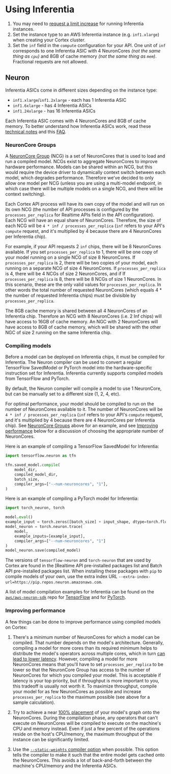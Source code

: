 # Using Inferentia

1. You may need to [request a limit increase](https://console.aws.amazon.com/servicequotas/home?#!/services/ec2/quotas) for running Inferentia instances.
1. Set the instance type to an AWS Inferentia instance (e.g. `inf1.xlarge`) when creating your Cortex cluster.
1. Set the `inf` field in the `compute` configuration for your API. One unit of `inf` corresponds to one Inferentia ASIC with 4 NeuronCores *(not the same thing as `cpu`)* and 8GB of cache memory *(not the same thing as `mem`)*. Fractional requests are not allowed.

## Neuron

Inferentia ASICs come in different sizes depending on the instance type:

* `inf1.xlarge`/`inf1.2xlarge` - each has 1 Inferentia ASIC
* `inf1.6xlarge` - has 4 Inferentia ASICs
* `inf1.24xlarge` - has 16 Inferentia ASICs

Each Inferentia ASIC comes with 4 NeuronCores and 8GB of cache memory. To better understand how Inferentia ASICs work, read these [technical notes](https://github.com/aws/aws-neuron-sdk/blob/master/docs/technotes/README.md) and this [FAQ](https://github.com/aws/aws-neuron-sdk/blob/master/FAQ.md).

### NeuronCore Groups

A [NeuronCore Group](https://github.com/aws/aws-neuron-sdk/blob/master/docs/tensorflow-neuron/tutorial-NeuronCore-Group.md) (NCG) is a set of NeuronCores that is used to load and run a compiled model. NCGs exist to aggregate NeuronCores to improve hardware performance. Models can be shared within an NCG, but this would require the device driver to dynamically context switch between each model, which degrades performance. Therefore we've decided to only allow one model per NCG (unless you are using a multi-model endpoint, in which case there will be multiple models on a single NCG, and there will be context switching).

Each Cortex API process will have its own copy of the model and will run on its own NCG (the number of API processes is configured by the `processes_per_replica` for Realtime APIs field in the API configuration). Each NCG will have an equal share of NeuronCores. Therefore, the size of each NCG will be `4 * inf / processes_per_replica` (`inf` refers to your API's `compute` request, and it's multiplied by 4 because there are 4 NeuronCores per Inferentia chip).

For example, if your API requests 2 `inf` chips, there will be 8 NeuronCores available. If you set `processes_per_replica` to 1, there will be one copy of your model running on a single NCG of size 8 NeuronCores. If `processes_per_replica` is 2, there will be two copies of your model, each running on a separate NCG of size 4 NeuronCores. If `processes_per_replica` is 4, there will be 4 NCGs of size 2 NeuronCores, and if If `processes_per_replica` is 8, there will be 8 NCGs of size 1 NeuronCores. In this scenario, these are the only valid values for `processes_per_replica`. In other words the total number of requested NeuronCores (which equals 4 * the number of requested Inferentia chips) must be divisible by `processes_per_replica`.

The 8GB cache memory is shared between all 4 NeuronCores of an Inferentia chip. Therefore an NCG with 8 NeuronCores (i.e. 2 Inf chips) will have access to 16GB of cache memory. An NGC with 2 NeuronCores will have access to 8GB of cache memory, which will be shared with the other NGC of size 2 running on the same Inferentia chip.

### Compiling models

Before a model can be deployed on Inferentia chips, it must be compiled for Inferentia. The Neuron compiler can be used to convert a regular TensorFlow SavedModel or PyTorch model into the hardware-specific instruction set for Inferentia. Inferentia currently supports compiled models from TensorFlow and PyTorch.

By default, the Neuron compiler will compile a model to use 1 NeuronCore, but can be manually set to a different size (1, 2, 4, etc).

For optimal performance, your model should be compiled to run on the number of NeuronCores available to it. The number of NeuronCores will be `4 * inf / processes_per_replica` (`inf` refers to your API's `compute` request, and it's multiplied by 4 because there are 4 NeuronCores per Inferentia chip). See [NeuronCore Groups](#neuroncore-groups) above for an example, and see [Improving performance](#improving-performance) below for a discussion of choosing the appropriate number of NeuronCores.

Here is an example of compiling a TensorFlow SavedModel for Inferentia:

```python
import tensorflow.neuron as tfn

tfn.saved_model.compile(
    model_dir,
    compiled_model_dir,
    batch_size,
    compiler_args=["--num-neuroncores", "1"],
)
```

Here is an example of compiling a PyTorch model for Inferentia:

```python
import torch_neuron, torch

model.eval()
example_input = torch.zeros([batch_size] + input_shape, dtype=torch.float32)
model_neuron = torch.neuron.trace(
    model,
    example_inputs=[example_input],
    compiler_args=["--num-neuroncores", "1"]
)
model_neuron.save(compiled_model)
```

The versions of `tensorflow-neuron` and `torch-neuron` that are used by Cortex are found in the [Realtime API pre-installed packages list and Batch API pre-installed packages list. When installing these packages with `pip` to compile models of your own, use the extra index URL `--extra-index-url=https://pip.repos.neuron.amazonaws.com`.

A list of model compilation examples for Inferentia can be found on the [`aws/aws-neuron-sdk`](https://github.com/aws/aws-neuron-sdk) repo for [TensorFlow](https://github.com/aws/aws-neuron-sdk/blob/master/docs/tensorflow-neuron/) and for [PyTorch](https://github.com/aws/aws-neuron-sdk/blob/master/docs/pytorch-neuron/README.md).

### Improving performance

A few things can be done to improve performance using compiled models on Cortex:

1. There's a minimum number of NeuronCores for which a model can be compiled. That number depends on the model's architecture. Generally, compiling a model for more cores than its required minimum helps to distribute the model's operators across multiple cores, which in turn [can lead to lower latency](https://github.com/aws/aws-neuron-sdk/blob/master/docs/technotes/neuroncore-pipeline.md). However, compiling a model for more NeuronCores means that you'll have to set `processes_per_replica` to be lower so that the NeuronCore Group has access to the number of NeuronCores for which you compiled your model. This is acceptable if latency is your top priority, but if throughput is more important to you, this tradeoff is usually not worth it. To maximize throughput, compile your model for as few NeuronCores as possible and increase `processes_per_replica` to the maximum possible (see above for a sample calculation).

1. Try to achieve a near [100% placement](https://github.com/aws/aws-neuron-sdk/blob/b28262e3072574c514a0d72ad3fe5ca48686d449/src/examples/tensorflow/keras_resnet50/pb2sm_compile.py#L59) of your model's graph onto the NeuronCores. During the compilation phase, any operators that can't execute on NeuronCores will be compiled to execute on the machine's CPU and memory instead. Even if just a few percent of the operations reside on the host's CPU/memory, the maximum throughput of the instance can be significantly limited.

1. Use the [`--static-weights` compiler option](https://github.com/aws/aws-neuron-sdk/blob/master/docs/technotes/performance-tuning.md#compiling-for-pipeline-optimization) when possible. This option tells the compiler to make it such that the entire model gets cached onto the NeuronCores. This avoids a lot of back-and-forth between the machine's CPU/memory and the Inferentia ASICs.
